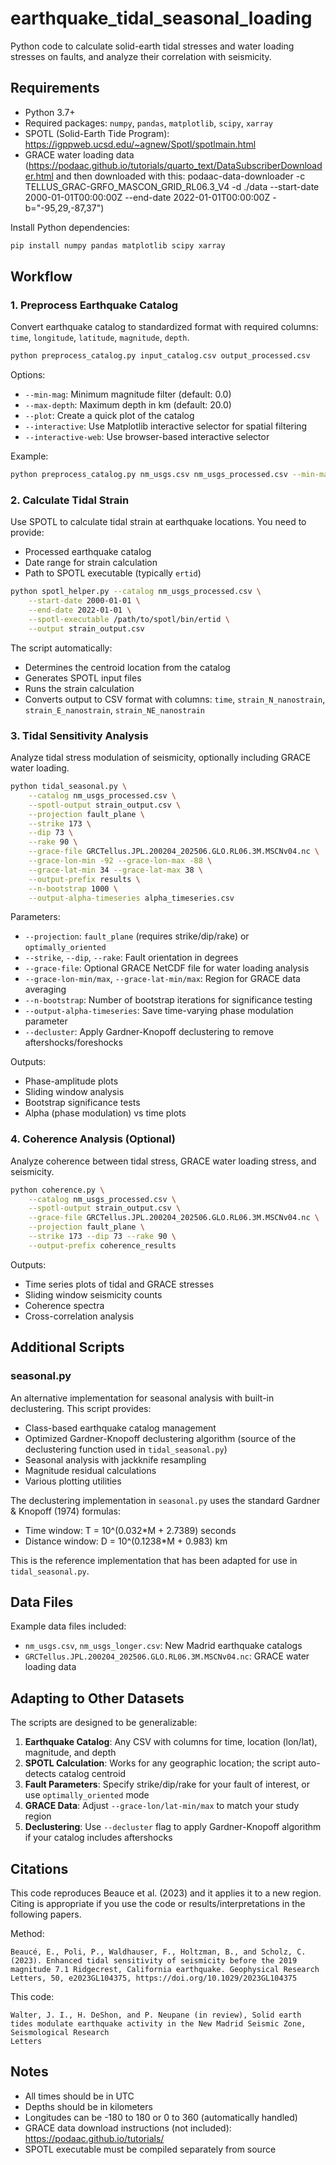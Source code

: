 # earthquake_tidal_seasonal_loading

Python code to calculate solid-earth tidal stresses and water loading stresses on faults, and analyze their correlation with seismicity.

## Requirements

- Python 3.7+
- Required packages: `numpy`, `pandas`, `matplotlib`, `scipy`, `xarray`
- SPOTL (Solid-Earth Tide Program): https://igppweb.ucsd.edu/~agnew/Spotl/spotlmain.html
- GRACE water loading data (https://podaac.github.io/tutorials/quarto_text/DataSubscriberDownloader.html and then downloaded with this: 
podaac-data-downloader -c TELLUS_GRAC-GRFO_MASCON_GRID_RL06.3_V4 -d ./data --start-date 2000-01-01T00:00:00Z --end-date 2022-01-01T00:00:00Z -b="-95,29,-87,37")

Install Python dependencies:
```bash
pip install numpy pandas matplotlib scipy xarray
```

## Workflow

### 1. Preprocess Earthquake Catalog

Convert earthquake catalog to standardized format with required columns: `time`, `longitude`, `latitude`, `magnitude`, `depth`.

```bash
python preprocess_catalog.py input_catalog.csv output_processed.csv
```

Options:
- `--min-mag`: Minimum magnitude filter (default: 0.0)
- `--max-depth`: Maximum depth in km (default: 20.0)
- `--plot`: Create a quick plot of the catalog
- `--interactive`: Use Matplotlib interactive selector for spatial filtering
- `--interactive-web`: Use browser-based interactive selector

Example:
```bash
python preprocess_catalog.py nm_usgs.csv nm_usgs_processed.csv --min-mag 1.0 --max-depth 15.0
```

### 2. Calculate Tidal Strain

Use SPOTL to calculate tidal strain at earthquake locations. You need to provide:
- Processed earthquake catalog
- Date range for strain calculation
- Path to SPOTL executable (typically `ertid`)

```bash
python spotl_helper.py --catalog nm_usgs_processed.csv \
    --start-date 2000-01-01 \
    --end-date 2022-01-01 \
    --spotl-executable /path/to/spotl/bin/ertid \
    --output strain_output.csv
```

The script automatically:
- Determines the centroid location from the catalog
- Generates SPOTL input files
- Runs the strain calculation
- Converts output to CSV format with columns: `time`, `strain_N_nanostrain`, `strain_E_nanostrain`, `strain_NE_nanostrain`

### 3. Tidal Sensitivity Analysis

Analyze tidal stress modulation of seismicity, optionally including GRACE water loading.

```bash
python tidal_seasonal.py \
    --catalog nm_usgs_processed.csv \
    --spotl-output strain_output.csv \
    --projection fault_plane \
    --strike 173 \
    --dip 73 \
    --rake 90 \
    --grace-file GRCTellus.JPL.200204_202506.GLO.RL06.3M.MSCNv04.nc \
    --grace-lon-min -92 --grace-lon-max -88 \
    --grace-lat-min 34 --grace-lat-max 38 \
    --output-prefix results \
    --n-bootstrap 1000 \
    --output-alpha-timeseries alpha_timeseries.csv
```

Parameters:
- `--projection`: `fault_plane` (requires strike/dip/rake) or `optimally_oriented`
- `--strike`, `--dip`, `--rake`: Fault orientation in degrees
- `--grace-file`: Optional GRACE NetCDF file for water loading analysis
- `--grace-lon-min/max`, `--grace-lat-min/max`: Region for GRACE data averaging
- `--n-bootstrap`: Number of bootstrap iterations for significance testing
- `--output-alpha-timeseries`: Save time-varying phase modulation parameter
- `--decluster`: Apply Gardner-Knopoff declustering to remove aftershocks/foreshocks

Outputs:
- Phase-amplitude plots
- Sliding window analysis
- Bootstrap significance tests
- Alpha (phase modulation) vs time plots

### 4. Coherence Analysis (Optional)

Analyze coherence between tidal stress, GRACE water loading stress, and seismicity.

```bash
python coherence.py \
    --catalog nm_usgs_processed.csv \
    --spotl-output strain_output.csv \
    --grace-file GRCTellus.JPL.200204_202506.GLO.RL06.3M.MSCNv04.nc \
    --projection fault_plane \
    --strike 173 --dip 73 --rake 90 \
    --output-prefix coherence_results
```

Outputs:
- Time series plots of tidal and GRACE stresses
- Sliding window seismicity counts
- Coherence spectra
- Cross-correlation analysis

## Additional Scripts

### seasonal.py

An alternative implementation for seasonal analysis with built-in declustering. This script provides:
- Class-based earthquake catalog management
- Optimized Gardner-Knopoff declustering algorithm (source of the declustering function used in `tidal_seasonal.py`)
- Seasonal analysis with jackknife resampling
- Magnitude residual calculations
- Various plotting utilities

The declustering implementation in `seasonal.py` uses the standard Gardner & Knopoff (1974) formulas:
- Time window: T = 10^(0.032*M + 2.7389) seconds
- Distance window: D = 10^(0.1238*M + 0.983) km

This is the reference implementation that has been adapted for use in `tidal_seasonal.py`.

## Data Files

Example data files included:
- `nm_usgs.csv`, `nm_usgs_longer.csv`: New Madrid earthquake catalogs
- `GRCTellus.JPL.200204_202506.GLO.RL06.3M.MSCNv04.nc`: GRACE water loading data

## Adapting to Other Datasets

The scripts are designed to be generalizable:

1. **Earthquake Catalog**: Any CSV with columns for time, location (lon/lat), magnitude, and depth
2. **SPOTL Calculation**: Works for any geographic location; the script auto-detects catalog centroid
3. **Fault Parameters**: Specify strike/dip/rake for your fault of interest, or use `optimally_oriented` mode
4. **GRACE Data**: Adjust `--grace-lon/lat-min/max` to match your study region
5. **Declustering**: Use `--decluster` flag to apply Gardner-Knopoff algorithm if your catalog includes aftershocks


## Citations
This code reproduces Beauce et al. (2023) and it applies it to a new region. Citing is appropriate if you use the code or results/interpretations in the following papers.

Method:
```
Beaucé, E., Poli, P., Waldhauser, F., Holtzman, B., and Scholz, C. (2023). Enhanced tidal sensitivity of seismicity before the 2019 magnitude 7.1 Ridgecrest, California earthquake. Geophysical Research Letters, 50, e2023GL104375, https://doi.org/10.1029/2023GL104375
```

This code:
```
Walter, J. I., H. DeShon, and P. Neupane (in review), Solid earth tides modulate earthquake activity in the New Madrid Seismic Zone, Seismological Research 
Letters
```

## Notes

- All times should be in UTC
- Depths should be in kilometers
- Longitudes can be -180 to 180 or 0 to 360 (automatically handled)
- GRACE data download instructions (not included): https://podaac.github.io/tutorials/
- SPOTL executable must be compiled separately from source
